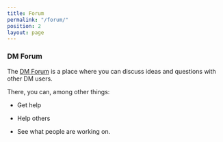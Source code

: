 ```yaml
---
title: Forum
permalink: "/forum/"
position: 2
layout: page
---
```


### DM Forum

The [DM Forum](http://forum.digitalmappa.org/) is a place where you can discuss ideas and questions with other DM users.

There, you can, among other things:

* Get help

* Help others

* See what people are working on.